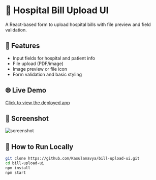 # 🏥 Hospital Bill Upload UI

A React-based form to upload hospital bills with file preview and field validation.

## 🔧 Features
- Input fields for hospital and patient info
- File upload (PDF/image)
- Image preview or file icon
- Form validation and basic styling

## 🌐 Live Demo
[Click to view the deployed app](https://bill-upload-ui.vercel.app/)

## 📸 Screenshot
![screenshot](Screenshot.png)

## 🚀 How to Run Locally

```bash
git clone https://github.com/Kasulanavya/bill-upload-ui.git
cd bill-upload-ui
npm install
npm start
